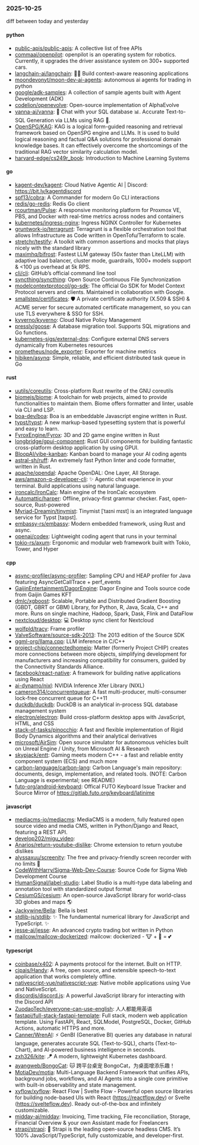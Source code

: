 ### 2025-10-25
diff between today and yesterday

#### python
* [public-apis/public-apis](https://github.com/public-apis/public-apis): A collective list of free APIs
* [commaai/openpilot](https://github.com/commaai/openpilot): openpilot is an operating system for robotics. Currently, it upgrades the driver assistance system on 300+ supported cars.
* [langchain-ai/langchain](https://github.com/langchain-ai/langchain): 🦜🔗 Build context-aware reasoning applications
* [moondevonyt/moon-dev-ai-agents](https://github.com/moondevonyt/moon-dev-ai-agents): autonomous ai agents for trading in python
* [google/adk-samples](https://github.com/google/adk-samples): A collection of sample agents built with Agent Development (ADK)
* [codelion/openevolve](https://github.com/codelion/openevolve): Open-source implementation of AlphaEvolve
* [vanna-ai/vanna](https://github.com/vanna-ai/vanna): 🤖 Chat with your SQL database 📊. Accurate Text-to-SQL Generation via LLMs using RAG 🔄.
* [OpenSPG/KAG](https://github.com/OpenSPG/KAG): KAG is a logical form-guided reasoning and retrieval framework based on OpenSPG engine and LLMs. It is used to build logical reasoning and factual Q&A solutions for professional domain knowledge bases. It can effectively overcome the shortcomings of the traditional RAG vector similarity calculation model.
* [harvard-edge/cs249r_book](https://github.com/harvard-edge/cs249r_book): Introduction to Machine Learning Systems

#### go
* [kagent-dev/kagent](https://github.com/kagent-dev/kagent): Cloud Native Agentic AI | Discord: https://bit.ly/kagentdiscord
* [spf13/cobra](https://github.com/spf13/cobra): A Commander for modern Go CLI interactions
* [redis/go-redis](https://github.com/redis/go-redis): Redis Go client
* [rcourtman/Pulse](https://github.com/rcourtman/Pulse): A responsive monitoring platform for Proxmox VE, PBS, and Docker with real-time metrics across nodes and containers
* [kubernetes/ingress-nginx](https://github.com/kubernetes/ingress-nginx): Ingress NGINX Controller for Kubernetes
* [gruntwork-io/terragrunt](https://github.com/gruntwork-io/terragrunt): Terragrunt is a flexible orchestration tool that allows Infrastructure as Code written in OpenTofu/Terraform to scale.
* [stretchr/testify](https://github.com/stretchr/testify): A toolkit with common assertions and mocks that plays nicely with the standard library
* [maximhq/bifrost](https://github.com/maximhq/bifrost): Fastest LLM gateway (50x faster than LiteLLM) with adaptive load balancer, cluster mode, guardrails, 1000+ models support & <100 µs overhead at 5k RPS.
* [cli/cli](https://github.com/cli/cli): GitHub’s official command line tool
* [syncthing/syncthing](https://github.com/syncthing/syncthing): Open Source Continuous File Synchronization
* [modelcontextprotocol/go-sdk](https://github.com/modelcontextprotocol/go-sdk): The official Go SDK for Model Context Protocol servers and clients. Maintained in collaboration with Google.
* [smallstep/certificates](https://github.com/smallstep/certificates): 🛡️ A private certificate authority (X.509 & SSH) & ACME server for secure automated certificate management, so you can use TLS everywhere & SSO for SSH.
* [kyverno/kyverno](https://github.com/kyverno/kyverno): Cloud Native Policy Management
* [pressly/goose](https://github.com/pressly/goose): A database migration tool. Supports SQL migrations and Go functions.
* [kubernetes-sigs/external-dns](https://github.com/kubernetes-sigs/external-dns): Configure external DNS servers dynamically from Kubernetes resources
* [prometheus/node_exporter](https://github.com/prometheus/node_exporter): Exporter for machine metrics
* [hibiken/asynq](https://github.com/hibiken/asynq): Simple, reliable, and efficient distributed task queue in Go

#### rust
* [uutils/coreutils](https://github.com/uutils/coreutils): Cross-platform Rust rewrite of the GNU coreutils
* [biomejs/biome](https://github.com/biomejs/biome): A toolchain for web projects, aimed to provide functionalities to maintain them. Biome offers formatter and linter, usable via CLI and LSP.
* [boa-dev/boa](https://github.com/boa-dev/boa): Boa is an embeddable Javascript engine written in Rust.
* [typst/typst](https://github.com/typst/typst): A new markup-based typesetting system that is powerful and easy to learn.
* [FyroxEngine/Fyrox](https://github.com/FyroxEngine/Fyrox): 3D and 2D game engine written in Rust
* [longbridge/gpui-component](https://github.com/longbridge/gpui-component): Rust GUI components for building fantastic cross-platform desktop application by using GPUI.
* [BloopAI/vibe-kanban](https://github.com/BloopAI/vibe-kanban): Kanban board to manage your AI coding agents
* [astral-sh/ruff](https://github.com/astral-sh/ruff): An extremely fast Python linter and code formatter, written in Rust.
* [apache/opendal](https://github.com/apache/opendal): Apache OpenDAL: One Layer, All Storage.
* [aws/amazon-q-developer-cli](https://github.com/aws/amazon-q-developer-cli): ✨ Agentic chat experience in your terminal. Build applications using natural language.
* [ironcalc/IronCalc](https://github.com/ironcalc/IronCalc): Main engine of the IronCalc ecosystem
* [Automattic/harper](https://github.com/Automattic/harper): Offline, privacy-first grammar checker. Fast, open-source, Rust-powered
* [Myriad-Dreamin/tinymist](https://github.com/Myriad-Dreamin/tinymist): Tinymist [ˈtaɪni mɪst] is an integrated language service for Typst [taɪpst].
* [embassy-rs/embassy](https://github.com/embassy-rs/embassy): Modern embedded framework, using Rust and async.
* [openai/codex](https://github.com/openai/codex): Lightweight coding agent that runs in your terminal
* [tokio-rs/axum](https://github.com/tokio-rs/axum): Ergonomic and modular web framework built with Tokio, Tower, and Hyper

#### cpp
* [async-profiler/async-profiler](https://github.com/async-profiler/async-profiler): Sampling CPU and HEAP profiler for Java featuring AsyncGetCallTrace + perf_events
* [GaijinEntertainment/DagorEngine](https://github.com/GaijinEntertainment/DagorEngine): Dagor Engine and Tools source code from Gaijin Games KFT
* [dmlc/xgboost](https://github.com/dmlc/xgboost): Scalable, Portable and Distributed Gradient Boosting (GBDT, GBRT or GBM) Library, for Python, R, Java, Scala, C++ and more. Runs on single machine, Hadoop, Spark, Dask, Flink and DataFlow
* [nextcloud/desktop](https://github.com/nextcloud/desktop): 💻 Desktop sync client for Nextcloud
* [wolfpld/tracy](https://github.com/wolfpld/tracy): Frame profiler
* [ValveSoftware/source-sdk-2013](https://github.com/ValveSoftware/source-sdk-2013): The 2013 edition of the Source SDK
* [ggml-org/llama.cpp](https://github.com/ggml-org/llama.cpp): LLM inference in C/C++
* [project-chip/connectedhomeip](https://github.com/project-chip/connectedhomeip): Matter (formerly Project CHIP) creates more connections between more objects, simplifying development for manufacturers and increasing compatibility for consumers, guided by the Connectivity Standards Alliance.
* [facebook/react-native](https://github.com/facebook/react-native): A framework for building native applications using React
* [ai-dynamo/nixl](https://github.com/ai-dynamo/nixl): NVIDIA Inference Xfer Library (NIXL)
* [cameron314/concurrentqueue](https://github.com/cameron314/concurrentqueue): A fast multi-producer, multi-consumer lock-free concurrent queue for C++11
* [duckdb/duckdb](https://github.com/duckdb/duckdb): DuckDB is an analytical in-process SQL database management system
* [electron/electron](https://github.com/electron/electron): Build cross-platform desktop apps with JavaScript, HTML, and CSS
* [stack-of-tasks/pinocchio](https://github.com/stack-of-tasks/pinocchio): A fast and flexible implementation of Rigid Body Dynamics algorithms and their analytical derivatives
* [microsoft/AirSim](https://github.com/microsoft/AirSim): Open source simulator for autonomous vehicles built on Unreal Engine / Unity, from Microsoft AI & Research
* [skypjack/entt](https://github.com/skypjack/entt): Gaming meets modern C++ - a fast and reliable entity component system (ECS) and much more
* [carbon-language/carbon-lang](https://github.com/carbon-language/carbon-lang): Carbon Language's main repository: documents, design, implementation, and related tools. (NOTE: Carbon Language is experimental; see README)
* [futo-org/android-keyboard](https://github.com/futo-org/android-keyboard): Offical FUTO Keyboard Issue Tracker and Source Mirror of https://gitlab.futo.org/keyboard/latinime

#### javascript
* [mediacms-io/mediacms](https://github.com/mediacms-io/mediacms): MediaCMS is a modern, fully featured open source video and media CMS, written in Python/Django and React, featuring a REST API.
* [develop202/migu_video](https://github.com/develop202/migu_video): 
* [Anarios/return-youtube-dislike](https://github.com/Anarios/return-youtube-dislike): Chrome extension to return youtube dislikes
* [alyssaxuu/screenity](https://github.com/alyssaxuu/screenity): The free and privacy-friendly screen recorder with no limits 🎥
* [CodeWithHarry/Sigma-Web-Dev-Course](https://github.com/CodeWithHarry/Sigma-Web-Dev-Course): Source Code for Sigma Web Development Course
* [HumanSignal/label-studio](https://github.com/HumanSignal/label-studio): Label Studio is a multi-type data labeling and annotation tool with standardized output format
* [CesiumGS/cesium](https://github.com/CesiumGS/cesium): An open-source JavaScript library for world-class 3D globes and maps 🌎
* [Jackywine/Bella](https://github.com/Jackywine/Bella): Bella is best
* [stdlib-js/stdlib](https://github.com/stdlib-js/stdlib): ✨ The fundamental numerical library for JavaScript and TypeScript. ✨
* [jesse-ai/jesse](https://github.com/jesse-ai/jesse): An advanced crypto trading bot written in Python
* [mailcow/mailcow-dockerized](https://github.com/mailcow/mailcow-dockerized): mailcow: dockerized - 🐮 + 🐋 = 💕

#### typescript
* [coinbase/x402](https://github.com/coinbase/x402): A payments protocol for the internet. Built on HTTP.
* [cjpais/Handy](https://github.com/cjpais/Handy): A free, open source, and extensible speech-to-text application that works completely offline.
* [nativescript-vue/nativescript-vue](https://github.com/nativescript-vue/nativescript-vue): Native mobile applications using Vue and NativeScript.
* [discordjs/discord.js](https://github.com/discordjs/discord.js): A powerful JavaScript library for interacting with the Discord API
* [ZuodaoTech/everyone-can-use-english](https://github.com/ZuodaoTech/everyone-can-use-english): 人人都能用英语
* [fastapi/full-stack-fastapi-template](https://github.com/fastapi/full-stack-fastapi-template): Full stack, modern web application template. Using FastAPI, React, SQLModel, PostgreSQL, Docker, GitHub Actions, automatic HTTPS and more.
* [Canner/WrenAI](https://github.com/Canner/WrenAI): ⚡️ GenBI (Generative BI) queries any database in natural language, generates accurate SQL (Text-to-SQL), charts (Text-to-Chart), and AI-powered business intelligence in seconds.
* [zxh326/kite](https://github.com/zxh326/kite): 🪁 A modern, lightweight Kubernetes dashboard.
* [ayangweb/BongoCat](https://github.com/ayangweb/BongoCat): 🐱 跨平台桌宠 BongoCat，为桌面增添乐趣！
* [MotiaDev/motia](https://github.com/MotiaDev/motia): Multi-Language Backend Framework that unifies APIs, background jobs, workflows, and AI Agents into a single core primitive with built-in observability and state management.
* [xyflow/xyflow](https://github.com/xyflow/xyflow): React Flow | Svelte Flow - Powerful open source libraries for building node-based UIs with React (https://reactflow.dev) or Svelte (https://svelteflow.dev). Ready out-of-the-box and infinitely customizable.
* [midday-ai/midday](https://github.com/midday-ai/midday): Invoicing, Time tracking, File reconciliation, Storage, Financial Overview & your own Assistant made for Freelancers
* [strapi/strapi](https://github.com/strapi/strapi): 🚀 Strapi is the leading open-source headless CMS. It’s 100% JavaScript/TypeScript, fully customizable, and developer-first.
